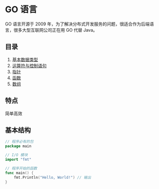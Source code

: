 # GO 语言

GO 语言开源于 2009 年，为了解决分布式开发服务的问题，很适合作为后端语言，很多大型互联网公司正在用 GO 代替 Java。

## 目录

1. [基本数据类型](./1-base.md)
1. [运算符与控制语句](./)
1. [指针]()
1. [函数]()
1. [数组]()


## 特点

简单高效

## 基本结构

```go
// 程序必有的包
package main

// I/O 模块
import "fmt"

// 程序开始的函数
func main() {
    fmt.Println("Hello, World!") // 输出
}
```